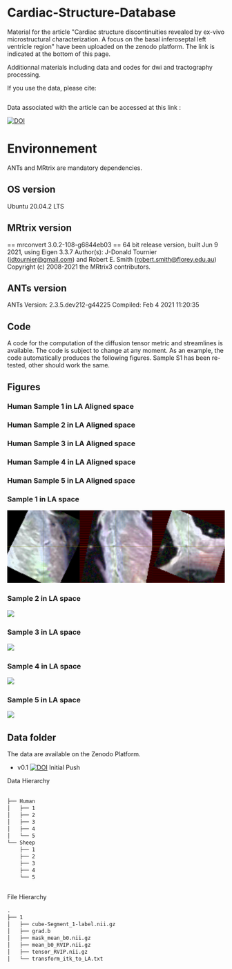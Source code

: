 # Cardiac-Structure-Database

Material for the article "Cardiac structure discontinuities revealed by ex-vivo microstructural
characterization. A focus on the basal inferoseptal left ventricle region" have been uploaded on the zenodo platform. The link is indicated at the bottom of this page. 


Additionnal materials including data and codes for dwi and tractography processing. 

If you use the data, please cite: 

```
```

Data associated with the article can be accessed at this link : 

[![DOI](https://zenodo.org/badge/DOI/10.5281/zenodo.10303489.svg)](https://doi.org/10.5281/zenodo.10303489)

# Environnement

ANTs and MRtrix are mandatory dependencies. 

## OS version

Ubuntu 20.04.2 LTS
 
## MRtrix version
== mrconvert 3.0.2-108-g6844eb03 ==
64 bit release version, built Jun  9 2021, using Eigen 3.3.7
Author(s): J-Donald Tournier (jdtournier@gmail.com) and Robert E. Smith (robert.smith@florey.edu.au)
Copyright (c) 2008-2021 the MRtrix3 contributors.

## ANTs version
ANTs Version: 2.3.5.dev212-g44225
Compiled: Feb  4 2021 11:20:35

## Code 

A code for the computation of the diffusion tensor metric and streamlines is available. The code is subject to change at any moment. As an example, the code automatically produces the following figures. Sample S1 has been re-tested, other should work the same.

## Figures


### Human Sample 1 in LA Aligned space

### Human Sample 2 in LA Aligned space

### Human Sample 3 in LA Aligned space

### Human Sample 4 in LA Aligned space

### Human Sample 5 in LA Aligned space


### Sample 1 in LA space
![Alt text](Figures/figure_2D_after_rotation_fixel_1_0000.png)
### Sample 2 in LA space
![](Figures/XX.png)
### Sample 3 in LA space
![](Figures/X.png)
### Sample 4 in LA space
![](Figures/X.png)
### Sample 5 in LA space
![](Figures/X.png)


## Data folder

The data are available on the Zenodo Platform.

* v0.1 [![DOI](https://zenodo.org/badge/DOI/10.5281/zenodo.10303489.svg)](https://doi.org/10.5281/zenodo.10303489) Initial Push 


Data Hierarchy


```

├── Human
│   ├── 1
│   ├── 2
│   ├── 3
│   ├── 4
│   └── 5
└── Sheep
    ├── 1
    ├── 2
    ├── 3
    ├── 4
    └── 5


```


File Hierarchy 

```
.
├── 1
│   ├── cube-Segment_1-label.nii.gz
│   ├── grad.b
│   ├── mask_mean_b0.nii.gz
│   ├── mean_b0_RVIP.nii.gz
│   ├── tensor_RVIP.nii.gz
│   └── transform_itk_to_LA.txt


```


